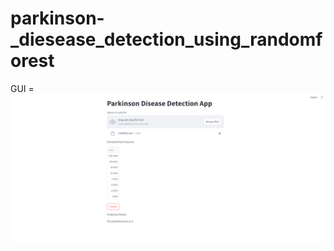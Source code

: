 # parkinson-_diesease_detection_using_randomforest
GUI = ![GUI](https://github.com/Goutammeena03/parkinson-_diesease_detection_using_randomforest/blob/main/Screenshot%202023-12-07%20001139.png)
